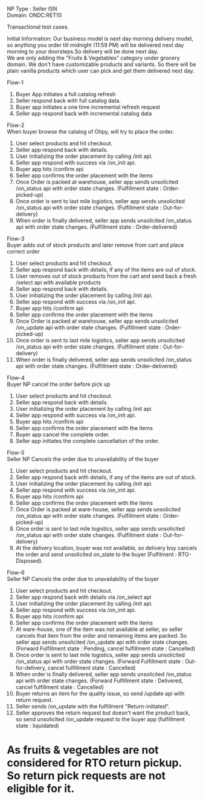 NP Type : Seller ISN<br>
Domain: ONDC:RET10

Transactional test cases.


Initial Information: Our business model is next day morning delivery model, so anything you order till midnight (11:59 PM) will be delivered next day morning to your doorsteps.So delivery will be done next day.<br>
We are only adding the "Fruits & Vegetables" category under grocery domain. We don't have customizable products and variants. So there will be plain vanilla products which user can pick and get them delivered next day.<br>

Flow-1
1. Buyer App initiates a full catalog refresh
2. Seller respond back with full catalog data.
3. Buyer app initiates a one time incremental refresh request
4. Seller app respond back with incremental catalog data


Flow-2<br>
When buyer browse the catalog of Otipy, will try to place the order.
1. User select products and hit checkout.
2. Seller app respond back with details.
3. User initializing the order placement by calling /init api.
4. Seller app respond with success via /on_init api.
5. Buyer app hits /confirm api
6. Seller app confirms the order placement with the items
7. Once Order is packed at warehouse, seller app sends unsolicited /on_status api with order state changes. (Fulfillment state : Order-picked-up)
8. Once order is sent to last mile logistics, seller app sends unsolicited /on_status api with order state changes. (Fulfillment state : Out-for-delivery)
9. When order is finally delivered, seller app sends unsolicited /on_status api with order state changes. (Fulfillment state : Order-delivered)



Flow-3<br>
Buyer adds out of stock products and later remove from cart and place correct order
1. User select products and hit checkout.
2. Seller app respond back with details, if any of the items are out of stock.
3. User removes out of stock products from the cart and send back a fresh /select api with available products
4. Seller app respond back with details.
5. User initializing the order placement by calling /init api.
6. Seller app respond with success via /on_init api.
7. Buyer app hits /confirm api
8. Seller app confirms the order placement with the items
9. Once Order is packed at warehouse, seller app sends unsolicited /on_update api with order state changes. (Fulfillment state : Order-picked-up)
10. Once order is sent to last mile logistics, seller app sends unsolicited /on_status api with order state changes. (Fulfillment state : Out-for-delivery)
11. When order is finally delivered, seller app sends unsolicited /on_status api with order state changes. (Fulfillment state : Order-delivered)



Flow-4<br>
Buyer NP cancel the order before pick up
1. User select products and hit checkout.
2. Seller app respond back with details.
3. User initializing the order placement by calling /init api.
4. Seller app respond with success via /on_init api.
5. Buyer app hits /confirm api
6. Seller app confirms the order placement with the items
7. Buyer app cancel the complete order.
8. Seller app initiates the complete cancellation of the order.



Flow-5<br>
Seller NP Cancels the order due to unavailability of the buyer
1. User select products and hit checkout.
2. Seller app respond back with details, if any of the items are out of stock.
3. User initializing the order placement by calling /init api.
4. Seller app respond with success via /on_init api.
5. Buyer app hits /confirm api
6. Seller app confirms the order placement with the items
7. Once Order is packed at ware-house, seller app sends unsolicited /on_status api with order state changes. (Fulfillment state : Order-picked-up)
8. Once order is sent to last mile logistics, seller app sends unsolicited /on_status api with order state changes. (Fulfillment state : Out-for-delivery)
9. At the delivery location, buyer was not available, so delivery boy cancels the order and send unsolicited on_state to the buyer (Fulfilment : RTO-Disposed).


Flow-6<br>
Seller NP Cancels the order due to unavailability of the buyer
1. User select products and hit checkout.
2. Seller app respond back with details via /on_select api
3. User initializing the order placement by calling /init api.
4. Seller app respond with success via /on_init api.
5. Buyer app hits /confirm api
6. Seller app confirms the order placement with the items
7. At ware-house, one of the item was not available at seller, so seller cancels that item from the order and remaining items are packed. So seller app sends unsolicited /on_update api with order state changes. (Forward Fulfillment state : Pending, cancel fulfillment state : Cancelled)
8. Once order is sent to last mile logistics, seller app sends unsolicited /on_status api with order state changes. (Forward Fulfillment state : Out-for-delivery, cancel fulfillment state : Cancelled)
9. When order is finally delivered, seller app sends unsolicited /on_status api with order state changes. (Forward Fulfillment state : Delivered, cancel fulfillment state : Cancelled)
10. Buyer returns an item for the quality issue, so send /update api with return request.
11. Seller sends /on_update with the fulfillment "Return-initiated".
12. Seller approves the return request but doesn't want the product back, so send unsolicited /on_update request to the buyer app (fulfillment state : liquidated)
# As fruits & vegetables are not considered for RTO return pickup. So return pick requests are not eligible for it.

